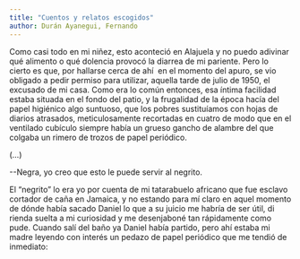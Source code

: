 ```yaml
---
title: "Cuentos y relatos escogidos"
author: Durán Ayanegui, Fernando
---
```

<div data-schema-version="8"><p>Como casi todo en mi niñez, esto aconteció en Alajuela y no puedo adivinar qué alimento o qué dolencia provocó la diarrea de mi pariente. Pero lo cierto es que, por hallarse cerca de ahí &nbsp;en el momento del apuro, se vio obligado a pedir permiso para utilizar, aquella tarde de julio de 1950, el excusado de mi casa. Como era lo común entonces, esa íntima facilidad estaba situada en el fondo del patio, y la frugalidad de la época hacía del papel higiénico algo suntuoso, que los pobres sustituíamos con hojas de diarios atrasados, meticulosamente recortadas en cuatro de modo que en el ventilado cubículo siempre había un grueso gancho de alambre del que colgaba un rimero de trozos de papel periódico.</p> <p>(…)</p> <p>--Negra, yo creo que esto le puede servir al negrito.</p> <p>El “negrito” lo era yo por cuenta de mi tatarabuelo africano que fue esclavo cortador de caña en Jamaica, y no estando para mí claro en aquel momento de dónde había sacado Daniel lo que a su juicio me habría de ser útil, di rienda suelta a mi curiosidad y me desenjaboné tan rápidamente como pude. Cuando salí del baño ya Daniel había partido, pero ahí estaba mi madre leyendo con interés un pedazo de papel periódico que me tendió de inmediato:</p> </div>